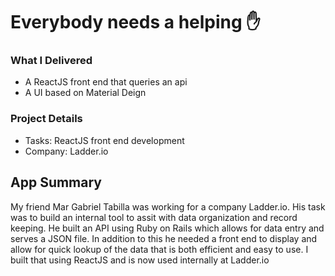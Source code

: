 # Everybody needs a helping ✋

### What I Delivered
* A ReactJS front end that queries an api
* A UI based on Material Deign
### Project Details
* Tasks: ReactJS front end development
* Company: Ladder.io

## App Summary 
My friend Mar Gabriel Tabilla was working for a company Ladder.io. His task was to build an internal tool to assit with data organization and record keeping. He built an API using Ruby on Rails which allows for data entry and serves a JSON file. In addition to this he needed a front end to display and allow for quick lookup of the data that is both efficient and easy to use. I built that using ReactJS and is now used internally at Ladder.io

